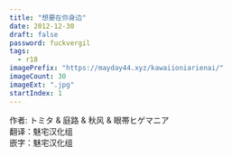 ```yaml
---
title: "想要在你身边"
date: 2012-12-30
draft: false
password: fuckvergil
tags: 
  - r18
imagePrefix: "https://mayday44.xyz/kawaiioniarienai/"  
imageCount: 30
imageExt: ".jpg" 
startIndex: 1
---
```

作者: トミタ & 庭路 & 秋风 & 眼帯ヒゲマニア  
翻译：魅宅汉化组  
嵌字：魅宅汉化组  